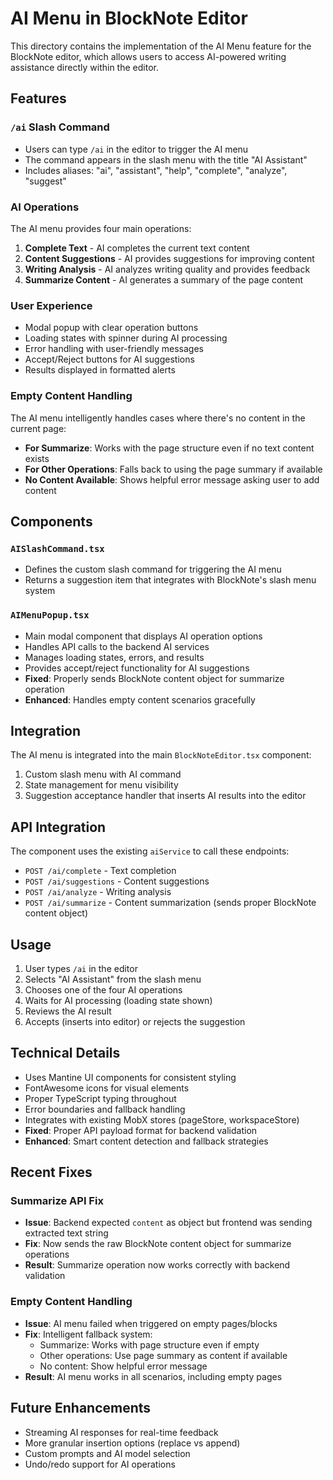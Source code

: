 # AI Menu in BlockNote Editor

This directory contains the implementation of the AI Menu feature for the BlockNote editor, which allows users to access AI-powered writing assistance directly within the editor.

## Features

### `/ai` Slash Command

- Users can type `/ai` in the editor to trigger the AI menu
- The command appears in the slash menu with the title "AI Assistant"
- Includes aliases: "ai", "assistant", "help", "complete", "analyze", "suggest"

### AI Operations

The AI menu provides four main operations:

1. **Complete Text** - AI completes the current text content
2. **Content Suggestions** - AI provides suggestions for improving content
3. **Writing Analysis** - AI analyzes writing quality and provides feedback
4. **Summarize Content** - AI generates a summary of the page content

### User Experience

- Modal popup with clear operation buttons
- Loading states with spinner during AI processing
- Error handling with user-friendly messages
- Accept/Reject buttons for AI suggestions
- Results displayed in formatted alerts

### Empty Content Handling

The AI menu intelligently handles cases where there's no content in the current page:

- **For Summarize**: Works with the page structure even if no text content exists
- **For Other Operations**: Falls back to using the page summary if available
- **No Content Available**: Shows helpful error message asking user to add content

## Components

### `AISlashCommand.tsx`

- Defines the custom slash command for triggering the AI menu
- Returns a suggestion item that integrates with BlockNote's slash menu system

### `AIMenuPopup.tsx`

- Main modal component that displays AI operation options
- Handles API calls to the backend AI services
- Manages loading states, errors, and results
- Provides accept/reject functionality for AI suggestions
- **Fixed**: Properly sends BlockNote content object for summarize operation
- **Enhanced**: Handles empty content scenarios gracefully

## Integration

The AI menu is integrated into the main `BlockNoteEditor.tsx` component:

1. Custom slash menu with AI command
2. State management for menu visibility
3. Suggestion acceptance handler that inserts AI results into the editor

## API Integration

The component uses the existing `aiService` to call these endpoints:

- `POST /ai/complete` - Text completion
- `POST /ai/suggestions` - Content suggestions
- `POST /ai/analyze` - Writing analysis
- `POST /ai/summarize` - Content summarization (sends proper BlockNote content object)

## Usage

1. User types `/ai` in the editor
2. Selects "AI Assistant" from the slash menu
3. Chooses one of the four AI operations
4. Waits for AI processing (loading state shown)
5. Reviews the AI result
6. Accepts (inserts into editor) or rejects the suggestion

## Technical Details

- Uses Mantine UI components for consistent styling
- FontAwesome icons for visual elements
- Proper TypeScript typing throughout
- Error boundaries and fallback handling
- Integrates with existing MobX stores (pageStore, workspaceStore)
- **Fixed**: Proper API payload format for backend validation
- **Enhanced**: Smart content detection and fallback strategies

## Recent Fixes

### Summarize API Fix

- **Issue**: Backend expected `content` as object but frontend was sending extracted text string
- **Fix**: Now sends the raw BlockNote content object for summarize operations
- **Result**: Summarize operation now works correctly with backend validation

### Empty Content Handling

- **Issue**: AI menu failed when triggered on empty pages/blocks
- **Fix**: Intelligent fallback system:
  - Summarize: Works with page structure even if empty
  - Other operations: Use page summary as content if available
  - No content: Show helpful error message
- **Result**: AI menu works in all scenarios, including empty pages

## Future Enhancements

- Streaming AI responses for real-time feedback
- More granular insertion options (replace vs append)
- Custom prompts and AI model selection
- Undo/redo support for AI operations
